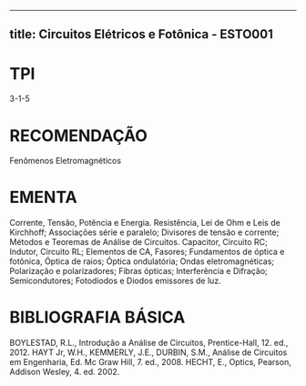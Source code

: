 
---
title: Circuitos Elétricos e Fotônica - ESTO001 
---

# TPI

3-1-5

# RECOMENDAÇÃO

Fenômenos Eletromagnéticos

# EMENTA

Corrente, Tensão, Potência e Energia. Resistência, Lei de Ohm e Leis de Kirchhoff; Associações série e paralelo; Divisores de tensão e corrente; Métodos e Teoremas de Análise de Circuitos. Capacitor, Circuito RC; Indutor, Circuito RL; Elementos de CA, Fasores; Fundamentos de óptica e fotônica, Óptica de raios; Óptica ondulatória; Ondas eletromagnéticas; Polarização e polarizadores; Fibras ópticas; Interferência e Difração; Semicondutores; Fotodiodos e Diodos emissores de luz.

# BIBLIOGRAFIA BÁSICA

BOYLESTAD, R.L., Introdução a Análise de Circuitos, Prentice-Hall, 12. ed., 2012.
HAYT Jr, W.H., KEMMERLY, J.E., DURBIN, S.M., Análise de Circuitos em Engenharia, Ed. Mc Graw Hill, 7. ed., 2008.
HECHT, E., Optics, Pearson, Addison Wesley, 4. ed. 2002.
        